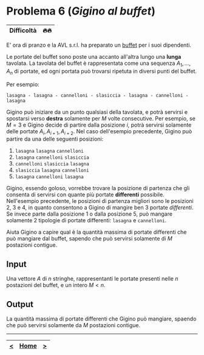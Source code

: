 # Problema 6 (*Gigino al buffet*)

| **Difficoltà** | 🔥🔥 |
|:--------------:|:----:|

E' ora di pranzo e la AVL s.r.l. ha preparato un [buffet](https://www.hoteliermiddleeast.com/2021/06/DYbTCR5K-buffet-HME-CID-CME.jpg) per i suoi dipendenti.

Le portate del buffet sono poste una accanto all'altra lungo una **lunga** tavolata.
La tavolata del buffet è rappresentata come una sequenza $A_1, ..., A_n$ di portate, ed ogni portata può trovarsi ripetuta in diversi punti del buffet.

Per esempio:
```
lasagna - lasagna - cannelloni - slasiccia - lasagna - cannelloni - lasagna
```

Gigino può iniziare da un punto qualsiasi della tavolata, e potrà servirsi e spostarsi verso **destra** solamente per $M$ volte consecutive.
Per esempio, se $M = 3$ e Gigino decide di partire dalla posizione $i$, potrà servirsi solamente delle portate $A_i, A_{i+1}, A_{i+2}$.
Nel caso dell'esempio precedente, Gigino può partire da una delle seguenti posizioni:

1. `lasagna` `lasagna` `cannelloni`
2. `lasagna` `cannelloni` `slasiccia`
3. `cannelloni` `slasiccia` `lasagna`
4. `slasiccia` `lasagna` `cannelloni`
5. `lasagna` `cannelloni` `lasagna`
    
Gigino, essendo goloso, vorrebbe trovare la posizione di partenza che gli consenta di servirsi con quante più portate **differenti** possibile.
Nell'esempio precedente, le posizioni di partenza migliori sono le posizioni $2$, $3$ e $4$, in quanto consentono a Gigino di mangire ben $3$ portate *differenti*.
Se invece parte dalla posizione $1$ o dalla posizione $5$, può mangare solamente $2$ tipologie di portate differenti: `lasagna` e `cannelloni`.

Aiuta Gigino a capire qual è la quantità massima di portate differenti che può mangiare dal buffet, sapendo che può servirsi solamente di $M$ postazioni contigue.

## Input
Una vettore $A$ di $n$ stringhe, rappresentanti le portate presenti nelle $n$ postazioni del buffet, e un intero $M < n$.

## Output
La quantità massima di portate differenti che Gigino può mangiare, spaendo che può servirsi solamente da $M$ postazioni contigue.

--------------

| [**<**](../5/README.md) | [**Home**](../../README.md) | [**>**](../7/README.md) |
|:-----:|:-----:|:-----:|

